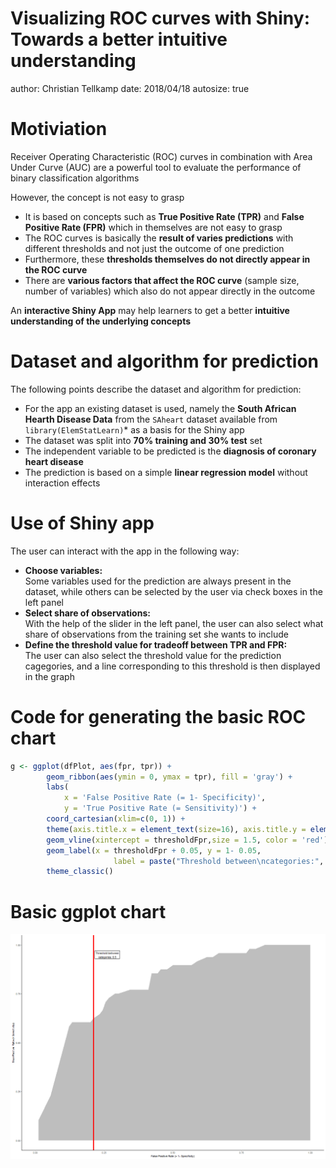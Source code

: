 Visualizing ROC curves with Shiny: Towards a better intuitive understanding
========================================================
author: Christian Tellkamp
date: 2018/04/18
autosize: true

Motiviation
========================================================

Receiver Operating Characteristic (ROC) curves in combination with Area Under Curve (AUC) are a powerful tool to evaluate the performance of binary classification algorithms

However, the concept is not easy to grasp

- It is based on concepts such as **True Positive Rate (TPR)** and **False Positive Rate (FPR)** which in themselves are not easy to grasp
- The ROC curves is basically the **result of varies predictions** with different thresholds and not just the outcome of one prediction
- Furthermore, these **thresholds themselves do not directly appear in the ROC curve**
- There are **various factors that affect the ROC curve** (sample size, number of variables) which also do not appear directly in the outcome

An **interactive Shiny App** may help learners to get a better **intuitive understanding of the underlying concepts**


Dataset and algorithm for prediction
========================================================

The following points describe the dataset and algorithm for prediction:

- For the app an existing dataset is used, namely the **South African Hearth Disease Data** from the `SAheart` dataset available from `library(ElemStatLearn)`* as a basis for the Shiny app
- The dataset was split into **70% training and 30% test** set
- The independent variable to be predicted is the **diagnosis of coronary heart disease**
- The prediction is based on a simple **linear regression model** without interaction effects


Use of Shiny app
========================================================

The user can interact with the app in the following way:

- **Choose variables:**  
    Some variables used for the prediction are always present in the dataset, while others can be selected by the user via check boxes in the left panel
- **Select share of observations:**  
    With the help of the slider in the left panel, the user can also select what share of observations from the training set she wants to include
- **Define the threshold value for tradeoff between TPR and FPR:**  
    The user can also select the threshold value for the prediction cagegories, and a line corresponding to this threshold is then displayed in the graph
    

Code for generating the basic ROC chart
========================================================


```r
g <- ggplot(dfPlot, aes(fpr, tpr)) + 
        geom_ribbon(aes(ymin = 0, ymax = tpr), fill = 'gray') + 
        labs(
            x = 'False Positive Rate (= 1- Specificity)', 
            y = 'True Positive Rate (= Sensitivity)') + 
        coord_cartesian(xlim=c(0, 1)) +
        theme(axis.title.x = element_text(size=16), axis.title.y = element_text(size=16)) +
        geom_vline(xintercept = thresholdFpr,size = 1.5, color = 'red') +
        geom_label(x = thresholdFpr + 0.05, y = 1- 0.05, 
                       label = paste("Threshold between\ncategories:", threshold)) +
        theme_classic()
```


Basic ggplot chart
========================================================

![plot of chunk unnamed-chunk-2](Course9_Week4_Assignment-figure/unnamed-chunk-2-1.png)
